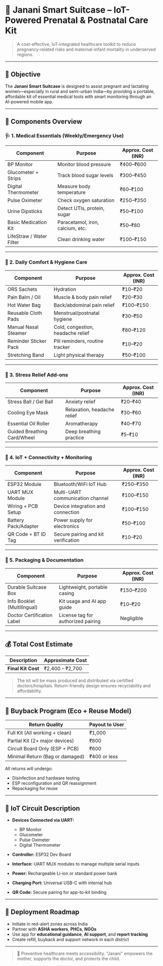 # 🌸 Janani Smart Suitcase – IoT-Powered Prenatal & Postnatal Care Kit

> A cost-effective, IoT-integrated healthcare toolkit to reduce pregnancy-related risks and maternal-infant mortality in underserved regions.

---

## 🎯 Objective

The **Janani Smart Suitcase** is designed to assist pregnant and lactating women—especially in rural and semi-urban India—by providing a portable, affordable kit of essential medical tools with smart monitoring through an AI-powered mobile app.

---

## 🧰 Components Overview

### 🩺 1. Medical Essentials (Weekly/Emergency Use)

| Component               | Purpose                                | Approx. Cost (INR) |
|-------------------------|----------------------------------------|--------------------|
| BP Monitor              | Monitor blood pressure                 | ₹400–₹600          |
| Glucometer + Strips     | Track blood sugar levels               | ₹300–₹450          |
| Digital Thermometer     | Measure body temperature               | ₹60–₹100           |
| Pulse Oximeter          | Check oxygen saturation                | ₹250–₹350          |
| Urine Dipsticks         | Detect UTIs, protein, sugar            | ₹50–₹100           |
| Basic Medication Kit    | Paracetamol, iron, calcium, etc.       | ₹50–₹80            |
| LifeStraw / Water Filter| Clean drinking water                   | ₹100–₹150          |

---

### 🌿 2. Daily Comfort & Hygiene Care

| Component            | Purpose                            | Approx. Cost (INR) |
|----------------------|------------------------------------|--------------------|
| ORS Sachets          | Hydration                          | ₹10–₹20            |
| Pain Balm / Oil      | Muscle & body pain relief          | ₹20–₹30            |
| Hot Water Bag        | Back/abdominal pain relief         | ₹100–₹150          |
| Reusable Cloth Pads  | Menstrual/postnatal hygiene        | ₹30–₹50            |
| Manual Nasal Steamer | Cold, congestion, headache relief  | ₹80–₹120           |
| Reminder Sticker Pack| Pill reminders, routine tracker    | ₹10–₹20            |
| Stretching Band      | Light physical therapy             | ₹50–₹100           |

---

### 🧘 3. Stress Relief Add-ons

| Component                  | Purpose                        | Approx. Cost (INR) |
|----------------------------|--------------------------------|--------------------|
| Stress Ball / Gel Ball     | Anxiety relief                 | ₹20–₹40            |
| Cooling Eye Mask           | Relaxation, headache relief    | ₹30–₹60            |
| Essential Oil Roller       | Aromatherapy                   | ₹40–₹70            |
| Guided Breathing Card/Wheel| Deep breathing practice        | ₹5–₹10             |

---

### 📡 4. IoT + Connectivity + Monitoring

| Component              | Purpose                                | Approx. Cost (INR) |
|------------------------|----------------------------------------|--------------------|
| ESP32 Module           | Bluetooth/WiFi IoT Hub                 | ₹250–₹350          |
| UART MUX Module        | Multi-UART communication channel       | ₹100–₹150          |
| Wiring + PCB Setup     | Device integration and connection      | ₹100–₹150          |
| Battery Pack/Adapter   | Power supply for electronics           | ₹50–₹100           |
| QR Code + BT ID Tag    | Secure pairing and kit verification    | ₹10–₹20            |

---

### 🧳 5. Packaging & Documentation

| Component                 | Purpose                                | Approx. Cost (INR) |
|---------------------------|----------------------------------------|--------------------|
| Durable Suitcase Box      | Lightweight, portable casing           | ₹150–₹200          |
| Info Booklet (Multilingual)| Kit usage and AI app guide            | ₹10–₹20            |
| Doctor Certification Label| License tag for authorized pairing     | Negligible         |

---

## 💰 Total Cost Estimate

| Description          | Approximate Cost |
|----------------------|------------------|
| **Final Kit Cost**   | ₹2,400 – ₹2,700  |

> The kit will be mass produced and distributed via certified doctors/hospitals. Return-friendly design ensures recyclability and affordability.

---

## 🔁 Buyback Program (Eco + Reuse Model)

| Return Quality                    | Payout to User |
|-----------------------------------|----------------|
| Full Kit (All working + clean)    | ₹1,000         |
| Partial Kit (2+ major devices)    | ₹800           |
| Circuit Board Only (ESP + PCB)    | ₹600           |
| Minimal Return (Bag or damaged)   | ₹400 or less   |

All returns will undergo:
- Disinfection and hardware testing
- ESP reconfiguration and QR reassignment
- Repackaging for reuse

---

## 🔧 IoT Circuit Description

- **Devices Connected via UART:**
  - BP Monitor
  - Glucometer
  - Pulse Oximeter
  - Digital Thermometer

- **Controller:** ESP32 Dev Board  
- **Interface:** UART MUX modules to manage multiple serial inputs
- **Power:** Rechargeable Li-ion or standard power bank
- **Charging Port:** Universal USB-C with internal hub
- **QR Code:** Secure pairing for app-to-kit binding

---

## 📌 Deployment Roadmap

- Initiate in red-alert zones across India
- Partner with **ASHA workers**, **PHCs**, **NGOs**
- Use app for **educational guidance**, **AI support**, and **report tracking**
- Create refill, buyback and support network in each district

---

> 🌱 Preventive healthcare meets accessibility. "Janani" empowers the mother, supports the doctor, and protects the child.

